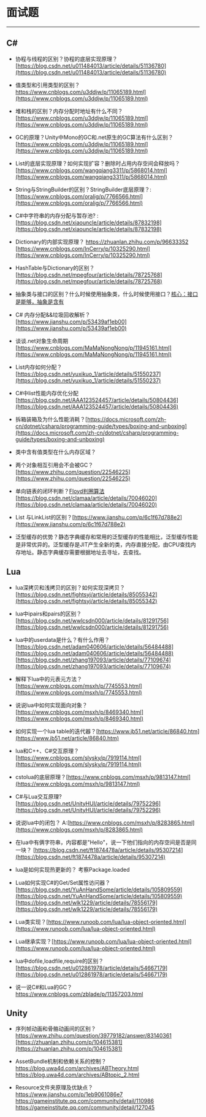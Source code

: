 # 面试题

----------------

## C# 

*   协程与线程的区别？协程的底层实现原理？[https://blog.csdn.net/u011484013/article/details/51136780](https://blog.csdn.net/u011484013/article/details/51136780)

*   值类型和引用类型的区别？ https://www.cnblogs.com/u3ddjw/p/11065189.html](https://www.cnblogs.com/u3ddjw/p/11065189.html)

*   堆和栈的区别？内存分配时地址有什么不同？ [https://www.cnblogs.com/u3ddjw/p/11065189.html](https://www.cnblogs.com/u3ddjw/p/11065189.html)

*   GC的原理？Unity中Mono的GC和.net原生的GC算法有什么区别？ [https://www.cnblogs.com/u3ddjw/p/11065189.html](https://www.cnblogs.com/u3ddjw/p/11065189.html)

*   List的底层实现原理？如何实现扩容？删除时占用内存空间会释放吗？[https://www.cnblogs.com/wangqiang3311/p/5868014.html](https://www.cnblogs.com/wangqiang3311/p/5868014.html)

*   String与StringBuilder的区别？StringBuilder底层原理？:[https://www.cnblogs.com/oralig/p/7766566.html](https://www.cnblogs.com/oralig/p/7766566.html)

*   C#中字符串的内存分配与暂存池? :[https://blog.csdn.net/xiaouncle/article/details/87832198](https://blog.csdn.net/xiaouncle/article/details/87832198)

*   Dictionary的内部实现原理？ https://zhuanlan.zhihu.com/p/96633352
[https://www.cnblogs.com/InCerry/p/10325290.html](https://www.cnblogs.com/InCerry/p/10325290.html)

*   HashTable与Dictionary的区别？ [https://blog.csdn.net/mpegfour/article/details/78725768](https://blog.csdn.net/mpegfour/article/details/78725768)

*   抽象类与接口的区别？什么时候使用抽象类，什么时候使用接口？[核心：接口是能够，抽象是含有]()

*   C# 内存分配&&垃圾回收解析？ [https://www.jianshu.com/p/53439af1eb00](https://www.jianshu.com/p/53439af1eb00)

*   谈谈.net对象生命周期 [https://www.cnblogs.com/MaMaNongNong/p/11945161.html](https://www.cnblogs.com/MaMaNongNong/p/11945161.html)

* List内存如何分配？[https://blog.csdn.net/yuxikuo_1/article/details/51550237](https://blog.csdn.net/yuxikuo_1/article/details/51550237)

* C#中list性能内存优化分配[https://blog.csdn.net/AAA123524457/article/details/50804436](https://blog.csdn.net/AAA123524457/article/details/50804436)

* 拆箱装箱及为什么性能消耗？[https://docs.microsoft.com/zh-cn/dotnet/csharp/programming-guide/types/boxing-and-unboxing](https://docs.microsoft.com/zh-cn/dotnet/csharp/programming-guide/types/boxing-and-unboxing)

* 类中含有值类型在什么内存区域？

* 两个对象相互引用会不会被GC？[https://www.zhihu.com/question/22546225](https://www.zhihu.com/question/22546225)

* 单向链表的闭环判断？[Floyd判圈算法](https://zh.wikipedia.org/zh-hans/Floyd%E5%88%A4%E5%9C%88%E7%AE%97%E6%B3%95)
[https://blog.csdn.net/clamaa/article/details/70046020](https://blog.csdn.net/clamaa/article/details/70046020)

* List 与LinkList的区别？[https://www.jianshu.com/p/6c1f67d788e2](https://www.jianshu.com/p/6c1f67d788e2)

* 泛型缓存的优势？静态字典缓存和常用的泛型缓存的性能相比，泛型缓存性能是非常优异的。泛型缓存是JIT产生全新的类，内存直接分配，由CPU查找内存地址。静态字典缓存需要根据地址去寻址，去查找。

## Lua

* lua深拷贝和浅拷贝的区别？如何实现深拷贝？[https://blog.csdn.net/fightsyj/article/details/85055342](https://blog.csdn.net/fightsyj/article/details/85055342)

*   lua中ipairs和pairs的区别？[https://blog.csdn.net/wwlcsdn000/article/details/81291756](https://blog.csdn.net/wwlcsdn000/article/details/81291756)

*   lua中的userdata是什么？有什么作用？[https://blog.csdn.net/adam040606/article/details/56484488](https://blog.csdn.net/adam040606/article/details/56484488)
    [https://blog.csdn.net/zhang197093/article/details/77109674](https://blog.csdn.net/zhang197093/article/details/77109674)

*   解释下lua中的元表元方法？ [https://www.cnblogs.com/msxh/p/7745553.html](https://www.cnblogs.com/msxh/p/7745553.html)

*   说说lua中如何实现面向对象？[https://www.cnblogs.com/msxh/p/8469340.html](https://www.cnblogs.com/msxh/p/8469340.html)

*   如何实现一个lua table的迭代器？[https://www.jb51.net/article/86840.htm](https://www.jb51.net/article/86840.htm)

*   lua和C++、C#交互原理？ [https://www.cnblogs.com/slysky/p/7919114.html](https://www.cnblogs.com/slysky/p/7919114.html)

*   cstolua的底层原理？[https://www.cnblogs.com/msxh/p/9813147.html](https://www.cnblogs.com/msxh/p/9813147.html)

*   C#与Lua交互原理?[https://blog.csdn.net/UnityHUI/article/details/79752296](https://blog.csdn.net/UnityHUI/article/details/79752296)

*   说说lua中的闭包？ A:[https://www.cnblogs.com/msxh/p/8283865.html](https://www.cnblogs.com/msxh/p/8283865.html)

*   在lua中有俩字符串，内容都是"Hello"，说一下他们指向的内存空间是否是同一块？ [https://blog.csdn.net/ft1874478a/article/details/95307214](https://blog.csdn.net/ft1874478a/article/details/95307214)

*   lua是如何实现热更新的？ 考察Package.loaded

* Lua如何实现C#的Get/Set属性访问器？[https://blog.csdn.net/YuAnHandSome/article/details/105809559](https://blog.csdn.net/YuAnHandSome/article/details/105809559)
[https://blog.csdn.net/wlk1229/article/details/78556179](https://blog.csdn.net/wlk1229/article/details/78556179)

* Lua类实现？[https://www.runoob.com/lua/lua-object-oriented.html](https://www.runoob.com/lua/lua-object-oriented.html)


* Lua继承实现？[https://www.runoob.com/lua/lua-object-oriented.html](https://www.runoob.com/lua/lua-object-oriented.html)

* lua中dofile,loadfile,require的区别？[https://blog.csdn.net/u012861978/article/details/54667179](https://blog.csdn.net/u012861978/article/details/54667179)

* 说一说C#和Lua的GC？https://www.cnblogs.com/zblade/p/11357203.html

## Unity

* 序列帧动画和骨骼动画间的区别？https://www.zhihu.com/question/39779182/answer/83140361
[https://zhuanlan.zhihu.com/p/104615381](https://zhuanlan.zhihu.com/p/104615381)

* AssetBundle机制和依赖关系的控制？https://blog.uwa4d.com/archives/ABTheory.html
https://blog.uwa4d.com/archives/ABtopic_2.html

* Resource文件夹原理及优缺点？https://www.jianshu.com/p/1eb9061086e7
https://gameinstitute.qq.com/community/detail/110986
https://gameinstitute.qq.com/community/detail/127045
